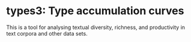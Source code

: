 # types3: Type accumulation curves

This is a tool for analysing textual diversity, richness, and productivity in text corpora and other data sets.
